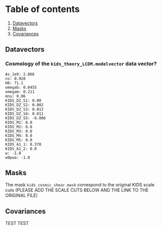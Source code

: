 # Table of contents
1. [Datavectors](#theory_data_vector)
2. [Masks](#masks)
3. [Covariances](#covariance)

## Datavectors <a name="theory_data_vector"></a>

### Cosmology of the `kids_theory_LCDM.modelvector` data vector? <a name="theory_data_vector"></a>
    As_1e9: 2.866
    ns: 0.928
    H0: 71.1
    omegab: 0.0455
    omegam: 0.211
    mnu: 0.06
    KIDS_DZ_S1: 0.00
    KIDS_DZ_S2: 0.002
    KIDS_DZ_S3: 0.013
    KIDS_DZ_S4: 0.011
    KIDS_DZ_S5: -0.006
    KIDS_M1: 0.0
    KIDS_M2: 0.0
    KIDS_M3: 0.0
    KIDS_M4: 0.0
    KIDS_M5: 0.0
    KIDS_A1_1: 0.370
    KIDS_A1_2: 0.0
    w: -1.0
    w0pwa: -1.0

## Masks <a name="masks"></a>

  The mask `kids_cosmic_shear.mask` correspond to the original KIDS scale cuts (PLEASE ADD THE SCALE CUTS BELOW AND THE LINK TO THE ORIGINAL FILE)

## Covariances <a name="covariance"></a>

  TEST TEST